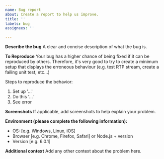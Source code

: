 ```yaml
---
name: Bug report
about: Create a report to help us improve.
title: ''
labels: bug
assignees: ''

---
```


**Describe the bug**
A clear and concise description of what the bug is.

**To Reproduce**
Your bug has a higher chance of being fixed if it can be reproduced by others. Therefore, it's very good to try to create a minimum setup that displays the erroneous behaviour (e.g. test RTP stream, create a failing unit test, etc...)

Steps to reproduce the behavior:
1. Set up '...'
2. Do this '...'
3. See error

**Screenshots**
If applicable, add screenshots to help explain your problem.

**Environment (please complete the following information):**
 - OS: [e.g. Windows, Linux, iOS]
 - Browser [e.g. Chrome, Firefox, Safari] or Node.js + version
 - Version [e.g. 6.0.1]

**Additional context**
Add any other context about the problem here.
